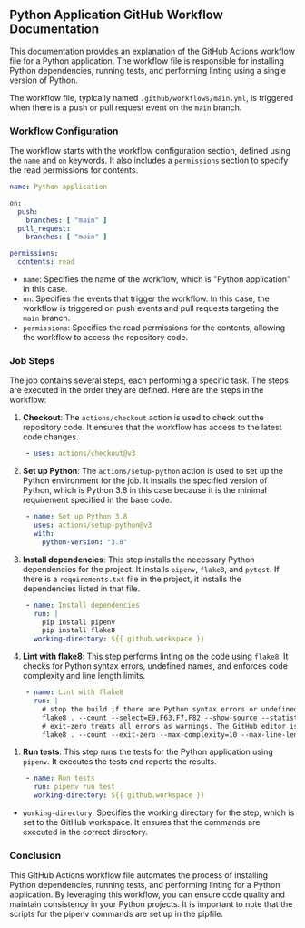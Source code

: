 ## Python Application GitHub Workflow Documentation

This documentation provides an explanation of the GitHub Actions workflow file for a Python application. The workflow file is responsible for installing Python dependencies, running tests, and performing linting using a single version of Python.

The workflow file, typically named `.github/workflows/main.yml`, is triggered when there is a push or pull request event on the `main` branch.

### Workflow Configuration

The workflow starts with the workflow configuration section, defined using the `name` and `on` keywords. It also includes a `permissions` section to specify the read permissions for contents.

```yaml
name: Python application

on:
  push:
    branches: [ "main" ]
  pull_request:
    branches: [ "main" ]

permissions:
  contents: read
```

- `name`: Specifies the name of the workflow, which is "Python application" in this case.
- `on`: Specifies the events that trigger the workflow. In this case, the workflow is triggered on push events and pull requests targeting the `main` branch.
- `permissions`: Specifies the read permissions for the contents, allowing the workflow to access the repository code.

### Job Steps

The job contains several steps, each performing a specific task. The steps are executed in the order they are defined. Here are the steps in the workflow:

1. **Checkout**: The `actions/checkout` action is used to check out the repository code. It ensures that the workflow has access to the latest code changes.

```yaml
    - uses: actions/checkout@v3
```

2. **Set up Python**: The `actions/setup-python` action is used to set up the Python environment for the job. It installs the specified version of Python, which is Python 3.8 in this case because it is the minimal requirement specified in the base code.

```yaml
    - name: Set up Python 3.8
      uses: actions/setup-python@v3
      with:
        python-version: "3.8"
```

3. **Install dependencies**: This step installs the necessary Python dependencies for the project. It installs `pipenv`, `flake8`, and `pytest`. If there is a `requirements.txt` file in the project, it installs the dependencies listed in that file.

```yaml
    - name: Install dependencies
      run: |
        pip install pipenv
        pip install flake8 
      working-directory: ${{ github.workspace }}
```

4. **Lint with flake8**: This step performs linting on the code using `flake8`. It checks for Python syntax errors, undefined names, and enforces code complexity and line length limits.

```yaml
    - name: Lint with flake8
      run: |
        # stop the build if there are Python syntax errors or undefined names
        flake8 . --count --select=E9,F63,F7,F82 --show-source --statistics
        # exit-zero treats all errors as warnings. The GitHub editor is 127 chars wide
        flake8 . --count --exit-zero --max-complexity=10 --max-line-length=127 --statistics
```

1. **Run tests**: This step runs the tests for the Python application using `pipenv`. It executes the tests and reports the results.

```yaml
    - name: Run tests
      run: pipenv run test
      working-directory: ${{ github.workspace }}
```

- `working-directory`: Specifies the working directory for the step, which is set to the GitHub workspace. It ensures that the commands are executed in the correct directory.

### Conclusion

This GitHub Actions workflow file automates the process of installing Python dependencies, running tests, and performing linting for a Python application. By leveraging this workflow, you can ensure code quality and maintain consistency in your Python projects. It is important to note that the scripts for the pipenv commands are set up in the pipfile.